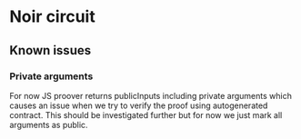 # Noir circuit

## Known issues

### Private arguments

For now JS proover returns publicInputs including private arguments which causes an issue when we try to verify the proof using autogenerated contract. This should be investigated further but for now we just mark all arguments as public.
